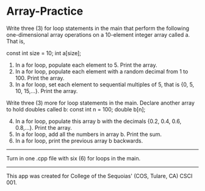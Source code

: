 # Array-Practice

Write three (3) for loop statements in the main that perform the following one-dimensional array operations on a 10-element integer array called a. That is,

const int size = 10;
int a[size];

1. In a for loop, populate each element to 5. Print the array.
2. In a for loop, populate each element with a random decimal from 1 to 100. Print the array.
3. In a for loop, set each element to sequential multiples of 5, that is {0, 5, 10, 15,...}. Print the array.


Write three (3) more for loop statements in the main. Declare another array to hold doubles called b:
const int n = 100;
double b[n];

4. In a for loop, populate this array b with the decimals {0.2, 0.4, 0.6, 0.8,...}. Print the array.
5. In a for loop, add all the numbers in array b.  Print the sum.
6. In a for loop, print the previous array b backwards.
---
Turn in one .cpp file with six (6) for loops in the main.

----------------------
This app was created for College of the Sequoias' (COS, Tulare, CA) CSCI 001.
